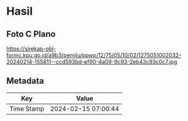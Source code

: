 # Hasil

## Foto C Plano

https://sirekap-obj-formc.kpu.go.id/a9b3/pemilu/ppwp/12/75/05/10/02/1275051002032-20240214-155811--ccd593bd-ef90-4a09-9c93-2eb43c93c0c7.jpg


## Metadata

| Key        | Value               |
| ---------- | ------------------- |
| Time Stamp | 2024-02-15 07:00:44 |



